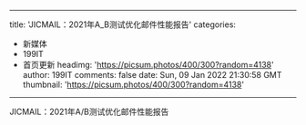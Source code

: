 
---
title: 'JICMAIL：2021年A_B测试优化邮件性能报告'
categories: 
 - 新媒体
 - 199IT
 - 首页更新
headimg: 'https://picsum.photos/400/300?random=4138'
author: 199IT
comments: false
date: Sun, 09 Jan 2022 21:30:58 GMT
thumbnail: 'https://picsum.photos/400/300?random=4138'
---

<div>   
JICMAIL：2021年A/B测试优化邮件性能报告  
</div>
            